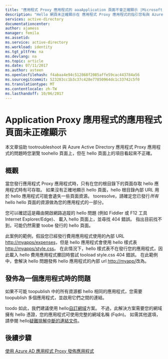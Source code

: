 ```yaml
---
title: "應用程式 Proxy 應用程式的 aaaApplication 頁面不會正確顯示 |Microsoft 文件"
description: "Hello 網頁未正確顯示在 應用程式 Proxy 應用程式的指引您有與 Azure AD 整合"
services: active-directory
documentationcenter: 
author: ajamess
manager: femila
ms.assetid: 
ms.service: active-directory
ms.workload: identity
ms.tgt_pltfrm: na
ms.devlang: na
ms.topic: article
ms.date: 07/11/2017
ms.author: asteen
ms.openlocfilehash: f4abaa4e94c512868f2085affe59cac443784a56
ms.sourcegitcommit: 523283cc1b3c37c428e77850964dc1c33742c5f0
ms.translationtype: MT
ms.contentlocale: zh-TW
ms.lasthandoff: 10/06/2017
---
```

# <a name="application-page-does-not-display-correctly-for-an-application-proxy-application"></a>Application Proxy 應用程式的應用程式頁面未正確顯示

本文章協助 tootroubleshoot 與 Azure Active Directory 應用程式 Proxy 應用程式的問題時您瀏覽 toohello 頁面上，但在 hello 頁面上的項目看起來不正確。

## <a name="overview"></a>概觀
當您發行應用程式 Proxy 應用程式時，只有在您的根目錄下的頁面存取 hello 應用程式時有可存取。 如果沒有正確地顯示 hello 頁面，hello 根目錄內部 URL 用於 hello 應用程式可能會遺失一些頁面資源。 tooresolve，請確定您已發行*所有*hello hello 頁面的資源做為您的應用程式的一部分。

您可以確認這是藉由開啟網路追蹤的 hello 問題 (例如 Fiddler 或 F12 工具 Internet Explorer/Edge)、 載入 hello 頁面上，並尋找 404 錯誤。 指出目前找不到，可能仍然需要 toobe 發行的 hello 頁面。

此案例的範例，假設您已經發行費用應用程式使用的內部 URL <http://myapps/expenses>，但是 hello 應用程式會使用 hello 樣式表<http://myapps/style.css>。 在此情況下，hello 樣式表不在發行您的應用程式，因此載入 hello 費用應用程式擲回時嘗試 tooload style.css 404 錯誤。 在此範例中，會解決 hello 問題發佈 hello 應用程式的內部 url <http://myapp/>改為。

## <a name="problems-with-publishing-as-one-application"></a>發佈為一個應用程式時的問題

如果不可能 toopublish 中的所有資源都 hello 相同的應用程式，您需要 toopublish 多個應用程式，並啟用它們之間的連結。

toodo 如此，我們建議使用 hello[自訂網域](https://docs.microsoft.com/azure/active-directory/active-directory-application-proxy-custom-domains)方案。 不過，此解決方案需要您的網域擁有 hello 憑證，您的應用程式可使用完整的網域名稱 (Fqdn)。 如需其他選項，請參閱 hello[疑難排解中斷的連結文件](https://microsoft-my.sharepoint.com/personal/harshja_microsoft_com/_layouts/15/guestaccess.aspx?guestaccesstoken=IxuG3mFVbnPWI3Yn4Qi7wCNi8VIfHS5mwPt5quh8DMw%3d&docid=2_14558cd6ddea34c1c9887dc640feb5831&rev=1)。

## <a name="next-steps"></a>後續步驟
[使用 Azure AD 應用程式 Proxy 發佈應用程式](application-proxy-publish-azure-portal.md)
